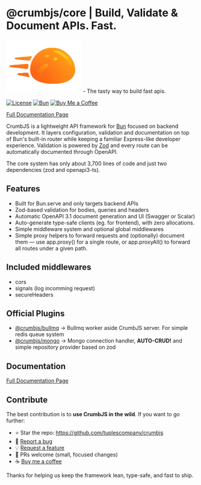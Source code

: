 # @crumbjs/core | Build, Validate & Document APIs. Fast.

<img src="https://raw.githubusercontent.com/tuplescompany/crumbjs/refs/heads/main/logo/crumbjs.png" alt="CrumbJS Logo" width="200"/>
- The tasty way to build fast apis.

[![License](https://img.shields.io/badge/license-MIT-blue.svg)](LICENSE)
[![Bun](https://img.shields.io/badge/Bun-1.2.20-black?logo=bun)](https://bun.sh)
[![Buy Me a Coffee](https://img.shields.io/badge/Buy%20Me%20a%20Coffee-%E2%98%95%EF%B8%8F-ffdd00?logo=buymeacoffee&logoColor=000&labelColor=444)](https://buymeacoffee.com/crumbjs)

[Full Documentation Page](https://crumbjs.com)

CrumbJS is a lightweight API framework for [Bun](https://bun.com/) focused on backend development. It layers configuration, validation and documentation on top of Bun's built-in router while keeping a familiar Express-like developer experience. Validation is powered by [Zod](https://github.com/colinhacks/zod) and every route can be automatically documented through OpenAPI.

The core system has only about 3,700 lines of code and just two dependencies (zod and openapi3-ts).

## Features

- Built for Bun.serve and only targets backend APIs
- Zod-based validation for bodies, queries and headers
- Automatic OpenAPI 3.1 document generation and UI (Swagger or Scalar)
- Auto-generate type-safe clients (eg. for frontend), with zero allocations.
- Simple middleware system and optional global middlewares
- Simple proxy helpers to forward requests and (optionally) document them — use app.proxy() for a single route, or app.proxyAll() to forward all routes under a given path.

## Included middlewares

- cors
- signals (log incomming request)
- secureHeaders

## Official Plugins

- [@crumbjs/bullmq](https://www.npmjs.com/package/@crumbjs/bullmq) -> Bullmq worker aside CrumbJS server. For simple redis queue system
- [@crumbjs/mongo](https://www.npmjs.com/package/@crumbjs/mongo) -> Mongo connection handler, **AUTO-CRUD!** and simple repository provider based on zod

## Documentation

[Full Documentation Page](https://crumbjs.com)

## Contribute

The best contribution is to **use CrumbJS in the wild**. If you want to go further:

- ⭐ Star the repo: https://github.com/tuplescompany/crumbjs
- 🐞 [Report a bug](https://github.com/tuplescompany/crumbjs/issues)
- 💡 [Request a feature](https://github.com/tuplescompany/crumbjs/issues/new?template=feature_request.md)
- 🧰 PRs welcome (small, focused changes)
- ☕ [Buy me a coffee](https://buymeacoffee.com/crumbjs)

Thanks for helping us keep the framework lean, type-safe, and fast to ship.
